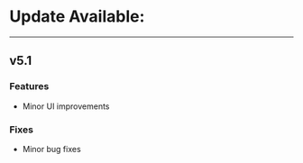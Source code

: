 # Update Available:
---

## v5.1
### Features
- Minor UI improvements

### Fixes
- Minor bug fixes 
